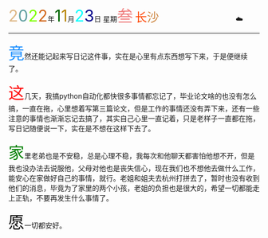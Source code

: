 <font size=6><font color=#DEB887>2</font><font color=#5F9EA0>0</font><font color=7FFF00>2</font><font color=#D2691E>2</font></font>年<font size=6 color=006400>1</font><font size=6 color=#B8860B>1</font>月<font size=6 color=OOFFFF>2</font><font size=6 color=#00008B>3</font>日 星期<font size=6 color=#F08080>叁</font>
<font size=5><font color=#FF4500>长</font><font color=#CD853F>沙</font></font>&emsp;&emsp;&emsp;&emsp;&emsp;&emsp;&emsp;&emsp;&emsp;&emsp;&emsp;:cloud:

-----

<font size=6 color=#1E90FF>竟</font>然还能记起来写日记这件事，实在是心里有点东西想写下来，于是便继续了。

<font size=6 color=red>这</font>几天，我搞python自动化都快很多事情都忘记了，毕业论文啥的也没有怎么搞，一直在拖，心里想着写第三篇论文，但是工作的事情还没有弄下来，还有一些注意的事情也渐渐忘记去搞了，其实自己心里一直记着，只是老样子一直都在拖，写日记随便说一下，实在是不想在这样下去了。

<font size =6 color=green>家</font>里老弟也是不安稳，总是心理不稳，我每次和他聊天都害怕他想不开，但是我也没办法去说服他，父母对他也是丧失信心，现在我们也不想他去做什么工作，能安心在家做好自己的事情，就行。老姐和姐夫去杭州打拼去了，暂时也没有收到他们的消息，毕竟为了家里的两个小孩，老姐的负担也是很大的，希望一切都能走上正轨，不要再发生什么事情了。

<font size=6 color=purplr>愿</font>一切都安好。